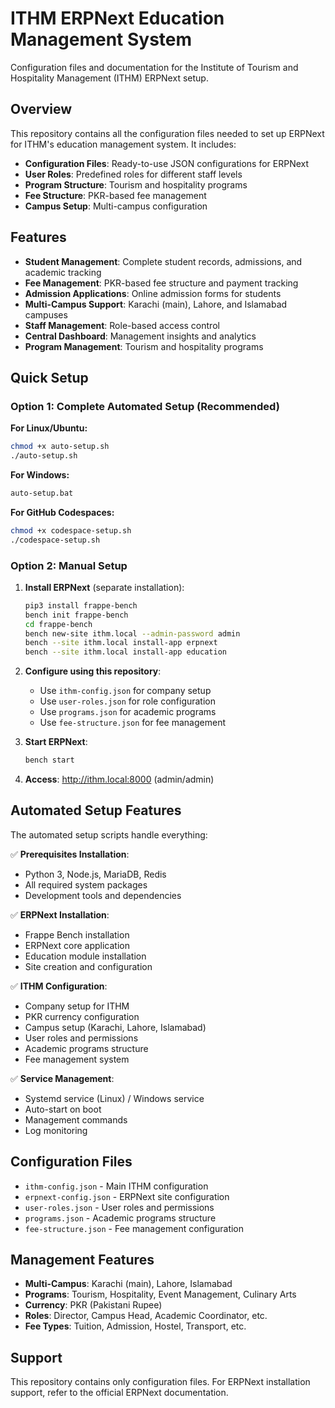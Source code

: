 # ITHM ERPNext Education Management System

Configuration files and documentation for the Institute of Tourism and Hospitality Management (ITHM) ERPNext setup.

## Overview

This repository contains all the configuration files needed to set up ERPNext for ITHM's education management system. It includes:

- **Configuration Files**: Ready-to-use JSON configurations for ERPNext
- **User Roles**: Predefined roles for different staff levels
- **Program Structure**: Tourism and hospitality programs
- **Fee Structure**: PKR-based fee management
- **Campus Setup**: Multi-campus configuration

## Features

- **Student Management**: Complete student records, admissions, and academic tracking
- **Fee Management**: PKR-based fee structure and payment tracking
- **Admission Applications**: Online admission forms for students
- **Multi-Campus Support**: Karachi (main), Lahore, and Islamabad campuses
- **Staff Management**: Role-based access control
- **Central Dashboard**: Management insights and analytics
- **Program Management**: Tourism and hospitality programs

## Quick Setup

### Option 1: Complete Automated Setup (Recommended)

**For Linux/Ubuntu:**
```bash
chmod +x auto-setup.sh
./auto-setup.sh
```

**For Windows:**
```cmd
auto-setup.bat
```

**For GitHub Codespaces:**
```bash
chmod +x codespace-setup.sh
./codespace-setup.sh
```

### Option 2: Manual Setup

1. **Install ERPNext** (separate installation):
   ```bash
   pip3 install frappe-bench
   bench init frappe-bench
   cd frappe-bench
   bench new-site ithm.local --admin-password admin
   bench --site ithm.local install-app erpnext
   bench --site ithm.local install-app education
   ```

2. **Configure using this repository**:
   - Use `ithm-config.json` for company setup
   - Use `user-roles.json` for role configuration
   - Use `programs.json` for academic programs
   - Use `fee-structure.json` for fee management

3. **Start ERPNext**:
   ```bash
   bench start
   ```

4. **Access**: http://ithm.local:8000 (admin/admin)

## Automated Setup Features

The automated setup scripts handle everything:

✅ **Prerequisites Installation**:
- Python 3, Node.js, MariaDB, Redis
- All required system packages
- Development tools and dependencies

✅ **ERPNext Installation**:
- Frappe Bench installation
- ERPNext core application
- Education module installation
- Site creation and configuration

✅ **ITHM Configuration**:
- Company setup for ITHM
- PKR currency configuration
- Campus setup (Karachi, Lahore, Islamabad)
- User roles and permissions
- Academic programs structure
- Fee management system

✅ **Service Management**:
- Systemd service (Linux) / Windows service
- Auto-start on boot
- Management commands
- Log monitoring

## Configuration Files

- `ithm-config.json` - Main ITHM configuration
- `erpnext-config.json` - ERPNext site configuration
- `user-roles.json` - User roles and permissions
- `programs.json` - Academic programs structure
- `fee-structure.json` - Fee management configuration

## Management Features

- **Multi-Campus**: Karachi (main), Lahore, Islamabad
- **Programs**: Tourism, Hospitality, Event Management, Culinary Arts
- **Currency**: PKR (Pakistani Rupee)
- **Roles**: Director, Campus Head, Academic Coordinator, etc.
- **Fee Types**: Tuition, Admission, Hostel, Transport, etc.

## Support

This repository contains only configuration files. For ERPNext installation support, refer to the official ERPNext documentation.
